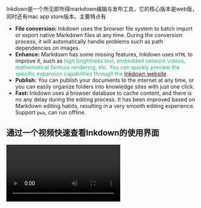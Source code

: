 Inkdown是一个所见即所得markdown编辑与发布工具，它的核心版本是web版，同时还有mac app store版本。主要特点有

- **File conversion:** Inkdown uses the browser file system to batch import or export native Markdown files at any time. During the conversion process, it will automatically handle problems such as path dependencies on images.
- **Enhance:** Markdown has some missing features, Inkdown uses `HTML` to improve it, such as <span style="color:rgba(16,185,129,1)">high brightness text</span></span><span style="color:rgba(16,185,129,1)">, embedded </span><span style="color:rgba(16,185,129,1)">network videos</span></span><span style="color:rgba(16,185,129,1)">, mathematical </span><span style="color:rgba(16,185,129,1)">formula</span></span><span style="color:rgba(16,185,129,1)"> rendering, etc. You can quickly preview the specific expansion capabilities through the </span>[Inkdown website](https://www.inkdown.me#markdown)<span style="color:rgba(16,185,129,1)">.</span>
- **Publish:** You can publish your documents to the internet at any time, or you can easily organize folders into knowledge sites with just one click.
- **Fast:** Inkdown uses a browser database to cache content, and there is no any delay during the editing process. It has been improved based on Markdown editing habits, resulting in a very smooth editing experience. Support `pwa`, can run offline.

## 通过一个视频快速查看Inkdown的使用界面

<video src="https://resource.inkdown.me/inkdown/m5.mp4"/>

## 通过一个视频快速查看
